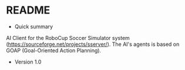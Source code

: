 # README #

* Quick summary

AI Client for the RoboCup Soccer Simulator system (https://sourceforge.net/projects/sserver/). 
The AI's agents is based on GOAP (Goal-Oriented Action Planning).

* Version 1.0